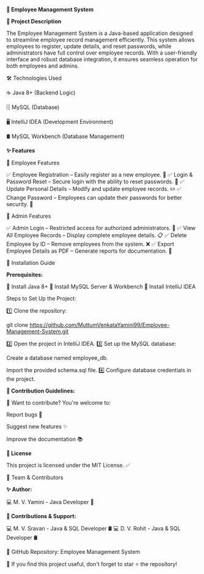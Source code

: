 **🚀 Employee Management System**

**📌 Project Description**

The Employee Management System is a Java-based application designed to streamline employee record management efficiently. This system allows employees to register, update details, and reset passwords, while administrators have full control over employee records. With a user-friendly interface and robust database integration, it ensures seamless operation for both employees and admins.

🛠️ Technologies Used

☕ Java 8+ (Backend Logic)

🗄️ MySQL (Database)

🖥️ IntelliJ IDEA (Development Environment)

🛢️ MySQL Workbench (Database Management)

**✨ Features**

👤 Employee Features

✅ Employee Registration – Easily register as a new employee. 📝
✅ Login & Password Reset – Secure login with the ability to reset passwords. 🔑
✅ Update Personal Details – Modify and update employee records. ✏️
✅ Change Password – Employees can update their passwords for better security. 🔄

🔐 Admin Features

✅ Admin Login – Restricted access for authorized administrators. 🔑
✅ View All Employee Records – Display complete employee details. 📋
✅ Delete Employee by ID – Remove employees from the system. ❌
✅ Export Employee Details as PDF – Generate reports for documentation. 📄

🚀 Installation Guide

**Prerequisites:**

📌 Install Java 8+
📌 Install MySQL Server & Workbench
📌 Install IntelliJ IDEA

Steps to Set Up the Project:

1️⃣ Clone the repository:

git clone https://github.com/MuttumVenkataYamini99/Employee-Management-System.git

2️⃣ Open the project in IntelliJ IDEA.
3️⃣ Set up the MySQL database:

Create a database named employee_db.

Import the provided schema.sql file.
4️⃣ Configure database credentials in the project.

**🤝 Contribution Guidelines:**

🚀 Want to contribute? You're welcome to:

Report bugs 🐞

Suggest new features ✨

Improve the documentation 📚

**📜 License**

This project is licensed under the MIT License. ✅

👥 Team & Contributors

**✨ Author:**

💻 M. V. Yamini - Java Developer 🚀

**🤝 Contributions & Support:**

💻 M. V. Sravan - Java & SQL Developer 🛢️
💻 D. V. Rohit - Java & SQL Developer 🛢️

🔗 GitHub Repository: Employee Management System

🌟 If you find this project useful, don't forget to star ⭐ the repository!

